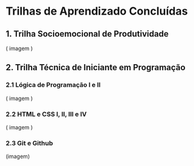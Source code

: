 # Trilhas de Aprendizado Concluídas

## 1. Trilha Socioemocional de Produtividade

( imagem )

## 2. Trilha Técnica de Iniciante em Programação

### 2.1 Lógica de Programação I e II

( imagem )

### 2.2 HTML e CSS I, II, III e IV

( imagem )

### 2.3 Git e Github

(imagem)
